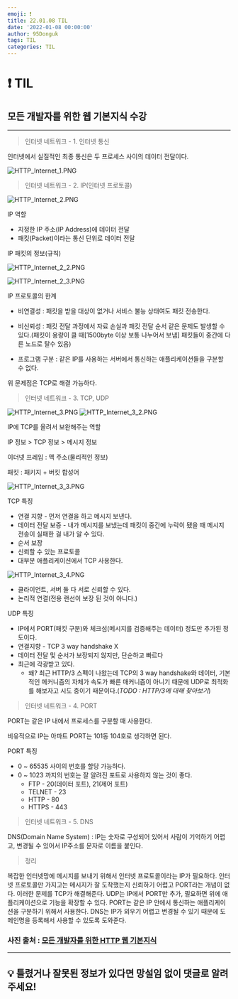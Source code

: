 ```yaml
---
emoji: ❗
title: 22.01.08 TIL
date: '2022-01-08 00:00:00'
author: 95Donguk
tags: TIL
categories: TIL
---
```


# ❗ TIL

## 모든 개발자를 위한 웹 기본지식 수강
***
>인터넷 네트워크 - 1. 인터넷 통신

인터넷에서 실질적인 최종 통신은 두 프로세스 사이의 데이터 전달이다.

![HTTP_Internet_1.PNG](HTTP_Internet_1.PNG)

>인터넷 네트워크 - 2. IP(인터넷 프로토콜)

![HTTP_Internet_2.PNG](HTTP_Internet_2.PNG)

IP 역할
* 지정한 IP 주소(IP Address)에 데이터 전달
* 패킷(Packet)이라는 통신 단위로 데이터 전달

IP 패킷의 정보(규칙)

![HTTP_Internet_2_2.PNG](HTTP_Internet_2_2.PNG)

![HTTP_Internet_2_3.PNG](HTTP_Internet_2_3.PNG)

IP 프로토콜의 한계
* 비연결성 : 패킷을 받을 대상이 없거나 서비스 불능 상태여도 패킷 전송한다.

* 비신뢰성 : 패킷 전달 과정에서 자료 손실과 패킷 전달 순서 같은 문제도 발생할 수 있다.(패킷이 용량이 클 때[1500byte 이상 보통 나누어서 보냄] 패킷들이 중간에 다른 노드로 탈수 있음)

* 프로그램 구분 : 같은 IP를 사용하는 서버에서 통신하는 애플리케이션들을 구분할 수 없다.

위 문제점은 TCP로 해결 가능하다.

>인터넷 네트워크 - 3. TCP, UDP

![HTTP_Internet_3.PNG](HTTP_Internet_3.PNG)
![HTTP_Internet_3_2.PNG](HTTP_Internet_3_2.PNG)

IP에 TCP를 올려서 보완해주는 역할

IP 정보 > TCP 정보 > 메시지 정보

이더넷 프레임 : 맥 주소(물리적인 정보)

패킷 : 패키지 + 버킷 합성어

![HTTP_Internet_3_3.PNG](HTTP_Internet_3_3.PNG)

TCP 특징
* 연결 지향 - 먼저 연결을 하고 메시지 보낸다.
* 데이터 전달 보증 - 내가 메시지를 보냈는데 패킷이 중간에 누락이 됐을 때 메시지 전송이 실패한 걸 내가 알 수 있다.
* 순서 보장 
* 신뢰할 수 있는 프로토콜
* 대부분 애플리케이션에서 TCP 사용한다.

![HTTP_Internet_3_4.PNG](HTTP_Internet_3_4.PNG)
* 클라이언트, 서버 둘 다  서로 신뢰할 수 있다.
* 논리적 연결(전용 랜선이 보장 된 것이 아니다.)

UDP 특징
* IP에서 PORT(패킷 구분)와 체크섬(메시지를 검증해주는 데이터) 정도만 추가된 정도이다.
* 연결지향  - TCP 3 way handshake X
* 데이터 전달 및 순서가 보장되지 않지만, 단순하고 빠르다
* 최근에 각광받고 있다.
    * 왜? 최근 HTTP/3 스펙이 나왔는데 TCP의 3 way handshake와 데이터, 기본적인 메커니즘의 자체가 속도가 빠른 매커니즘이 아니기 때문에 UDP로 최적화를 해보자고 시도 중이기 때문이다.(*TODO : HTTP/3에 대해 찾아보기*)



>인터넷 네트워크 - 4. PORT

PORT는 같은 IP 내에서 프로세스를 구분할 때 사용한다.

비유적으로 IP는 아파트 PORT는 101동 104호로 생각하면 된다.

PORT 특징
* 0 ~ 65535 사이의 번호를 할당 가능하다.
* 0 ~ 1023 까지의 번호는 잘 알려진 포트로 사용하지 않는 것이 좋다.
    * FTP - 20(데이터 포트), 21(제어 포트)
    * TELNET - 23
    * HTTP - 80
    * HTTPS - 443

>인터넷 네트워크 - 5. DNS

DNS(Domain Name System) : IP는 숫자로 구성되어 있어서 사람이 기억하기 어렵고, 변경될 수 있어서 IP주소를 문자로 이름을 붙인다.

>정리

복잡한 인터넷망에 메시지를 보내기 위해서 인터넷 프로토콜이라는 IP가 필요하다.
인터넷 프로토콜만 가지고는 메시지가 잘 도착했는지 신뢰하기 어렵고 PORT라는 개념이 없다. 이러한 문제를 TCP가 해결해준다. UDP는 IP에서 PORT만 추가, 필요하면 위에 애플리케이션으로 기능을 확장할 수 있다. PORT는 같은 IP 안에서 통신하는 애플리케이션을 구분하기 위해서 사용한다. DNS는 IP가 외우기 어렵고 변경될 수 있기 때문에 도메인명을 등록해서 사용할 수 있도록 도와준다.

### 사진 출처 : [모든 개발자를 위한 HTTP 웹 기본지식](https://www.inflearn.com/course/http-%EC%9B%B9-%EB%84%A4%ED%8A%B8%EC%9B%8C%ED%81%AC)

***
## 💡 틀렸거나 잘못된 정보가 있다면 망설임 없이 댓글로 알려주세요!


